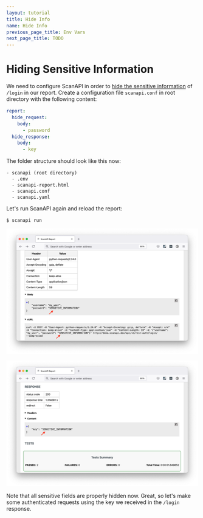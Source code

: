 ```yaml
---
layout: tutorial
title: Hide Info
name: Hide Info
previous_page_title: Env Vars
next_page_title: TODO
---
```


# Hiding Sensitive Information

We need to configure ScanAPI in order to
[hide the sensitive information][docs-hide-sensitive-info] of `/login` in our report.
Create a configuration file `scanapi.conf` in root directory with the following content:

```yaml
report:
  hide_request:
    body:
      - password
  hide_response:
    body:
      - key
```

The folder structure should look like this now:

```
- scanapi (root directory)
  - .env
  - scanapi-report.html
  - scanapi.conf
  - scanapi.yaml
```

Let's run ScanAPI again and reload the report:

```shell
$ scanapi run
```

<p align="center">
  <img
    src="/assets/images/tutorial/page6/report-1.png"
    width="900"
    alt="Hidden Credentials"
  >
</p>

<p align="center">
  <img
    src="/assets/images/tutorial/page6/report-2.png"
    width="900"
    alt="Hidden key"
  >
</p>

Note that all sensitive fields are properly hidden now. Great, so let's make some authenticated
requests using the key we received in the `/login` response.

[docs-hide-sensitive-info]: /docs_v1/configuration/hiding_sensitive_information.html
